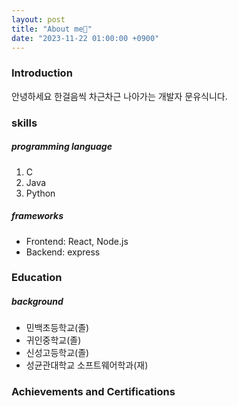```yaml
---
layout: post
title: "About me👨"
date: "2023-11-22 01:00:00 +0900"
---
```


<h3>Introduction</h3>
<p>
  안녕하세요 한걸음씩 차근차근 나아가는 개발자 문유식니다.
</p>
<h3>skills</h3>
<h5>programming language</h5>
<ol>
  <li>C</li>
  <li>Java</li>
  <li>Python</li>
</ol>
<h5>frameworks</h5>
<ul>
  <li>Frontend: React, Node.js</li>
  <li>Backend: express</li>
</ul>

<h3>Education</h3>
<h5>background</h5>
<ul>
  <li> 민백초등학교(졸) </li>
  <li> 귀인중학교(졸) </li>
  <li> 신성고등학교(졸) </li>
  <li> 성균관대학교 소프트웨어학과(재) </li>
</ul>

<h3>Achievements and Certifications</h3>

